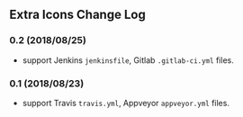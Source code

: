 ## Extra Icons Change Log

### 0.2 (2018/08/25)
* support Jenkins `jenkinsfile`, Gitlab `.gitlab-ci.yml` files.

### 0.1 (2018/08/23)
* support Travis `travis.yml`, Appveyor `appveyor.yml` files.
